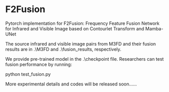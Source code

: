 # F2Fusion
Pytorch implementation for F2Fusion: Frequency Feature Fusion Network for Infrared and Visible Image based on Contourlet Transform and Mamba-UNet

The source infrared and visible image pairs from M3FD and their fusion results are in .\M3FD and .\fusion_results, respectively.

We provide pre-trained model in the .\checkpoint file. Researchers can test fusion performance by running:

python test_fusion.py

More experimental details and codes will be released soon......
